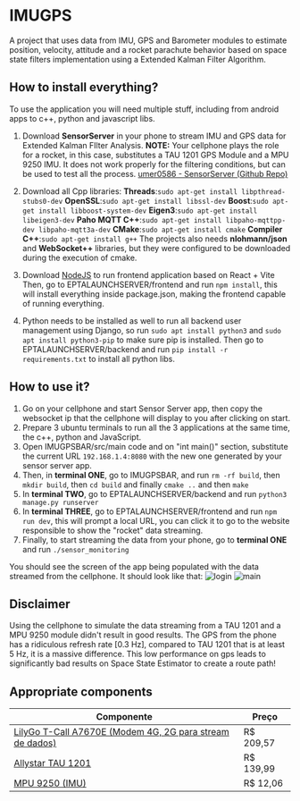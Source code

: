 # IMUGPS
A project that uses data from IMU, GPS and Barometer modules to estimate position, velocity, attitude and a rocket parachute behavior based on space state filters implementation using a Extended Kalman Filter Algorithm.

## How to install everything?
To use the application you will need multiple stuff, including from android apps to c++, python and javascript libs.

 1. Download **SensorServer** in your phone to stream IMU and GPS data for Extended Kalman FIlter Analysis.
    **NOTE:** Your cellphone plays the role for a rocket, in this case, substitutes a TAU 1201 GPS Module and a MPU 9250 IMU. It does not work properly for the filtering conditions, but can be used to test all the process.
	 [umer0586 - SensorServer (Github Repo)](https://github.com/umer0586/SensorServer)
	 
 3. Download all Cpp libraries:
**Threads**:`sudo apt-get install libpthread-stubs0-dev`
**OpenSSL**:`sudo apt-get install libssl-dev`
**Boost**:`sudo apt-get install libboost-system-dev`
**Eigen3**:`sudo apt-get install libeigen3-dev`
**Paho MQTT C++**:`sudo apt-get install libpaho-mqttpp-dev libpaho-mqtt3a-dev`
**CMake**:`sudo apt-get install cmake`
**Compiler C++**:`sudo apt-get install g++`
The projects also needs **nlohmann/json** and **WebSocket++** libraries, but they were configured to be downloaded during the execution of cmake.

 5. Download [NodeJS](https://nodejs.org/) to run frontend application based on React + Vite
	 Then, go to EPTALAUNCHSERVER/frontend and run `npm install`, this will install everything inside package.json, making the frontend capable of running everything.
	
 6. Python needs to be installed as well to run all backend user management using Django, so run `sudo apt install python3` and `sudo apt install python3-pip` to make sure pip is installed.
	 Then go to EPTALAUNCHSERVER/backend and run `pip install -r requirements.txt` to install all python libs.

## How to use it?

 1. Go on your cellphone and start Sensor Server app, then copy the websocket ip that the cellphone will display to you after clicking on start.
 2. Prepare 3 ubuntu terminals to run all the 3 applications at the same time, the c++, python and JavaScript.
 3. Open IMUGPSBAR/src/main code and on "int main()" section, substitute the current URL `192.168.1.4:8080` with the new one generated by your sensor server app.
 4. Then, in **terminal ONE**, go to IMUGPSBAR, and run `rm -rf build`, then `mkdir build`, then `cd build` and finally `cmake ..` and then `make`
 5. In **terminal TWO**, go to EPTALAUNCHSERVER/backend and run `python3 manage.py runserver`
 6. In **terminal THREE**, go to EPTALAUNCHSERVER/frontend and run `npm run dev`, this will prompt a local URL, you can click it to go to the website responsible to show the "rocket" data streaming.
 7. Finally, to start streaming the data from your phone, go to **terminal ONE** and run `./sensor_monitoring`
 
 You should see the screen of the app being populated with the data streamed from the cellphone. It should look like that:
![login](https://github.com/user-attachments/assets/6062f6f5-a925-4231-8431-43bcf62d43a7)
![main](https://github.com/user-attachments/assets/852eb18f-2b5c-446e-ad89-275e6968216d)

 ## Disclaimer
Using the cellphone to simulate the data streaming from a TAU 1201 and a MPU 9250 module didn't result in good results. The GPS from the phone has a ridiculous refresh rate [0.3 Hz], compared to TAU 1201 that is at least 5 Hz, it is a massive difference. 
This low performance on gps leads to significantly bad results on Space State Estimator to create a route path!

## Appropriate components

|Componente| Preço |
|--|--|
| [LilyGo T-Call A7670E (Modem 4G, 2G para stream de dados)](https://pt.aliexpress.com/item/1005008308661519.html?src=google&pdp_npi=4@dis!BRL!241.80!209.66!!!!!@!12000044567251667!ppc!!!&src=google&albch=shopping&acnt=768-202-3196&isdl=y&slnk=&plac=&mtctp=&albbt=Google_7_shopping&aff_platform=google&aff_short_key=UneMJZVf&gclsrc=aw.ds&&albagn=888888&&ds_e_adid=&ds_e_matchtype=&ds_e_device=c&ds_e_network=x&ds_e_product_group_id=&ds_e_product_id=pt1005008308661519&ds_e_product_merchant_id=107688876&ds_e_product_country=BR&ds_e_product_language=pt&ds_e_product_channel=online&ds_e_product_store_id=&ds_url_v=2&albcp=21106536414&albag=&isSmbAutoCall=false&needSmbHouyi=false&gad_source=1&gclid=CjwKCAiAzPy8BhBoEiwAbnM9O-S69O-FxePB9MVHXYg27ltqMeTAid3u3O52nlinMTM8azi1eSOJHxoCk1gQAvD_BwE) | R$ 209,57 |
| [Allystar TAU 1201](https://pt.aliexpress.com/item/1005004364185318.html) | R$ 139,99 |
| [MPU 9250 (IMU)](https://pt.aliexpress.com/item/1005006318431209.html?src=google&pdp_npi=4@dis!BRL!37.19!12.16!!!!!@!12000036741443813!ppc!!!&src=google&albch=shopping&acnt=768-202-3196&isdl=y&slnk=&plac=&mtctp=&albbt=Google_7_shopping&aff_platform=google&aff_short_key=UneMJZVf&gclsrc=aw.ds&&albagn=888888&&ds_e_adid=&ds_e_matchtype=&ds_e_device=c&ds_e_network=x&ds_e_product_group_id=&ds_e_product_id=pt1005006318431209&ds_e_product_merchant_id=5089736139&ds_e_product_country=BR&ds_e_product_language=pt&ds_e_product_channel=online&ds_e_product_store_id=&ds_url_v=2&albcp=21106536414&albag=&isSmbAutoCall=false&needSmbHouyi=false&gad_source=1&gclid=CjwKCAiAzPy8BhBoEiwAbnM9O1pj5p0NZzBiHIB7lFiaEFBzFbAc7wOytZN0T7MJe00ljiCjP2tOeBoCA4YQAvD_BwE) | R$ 12,06 |
